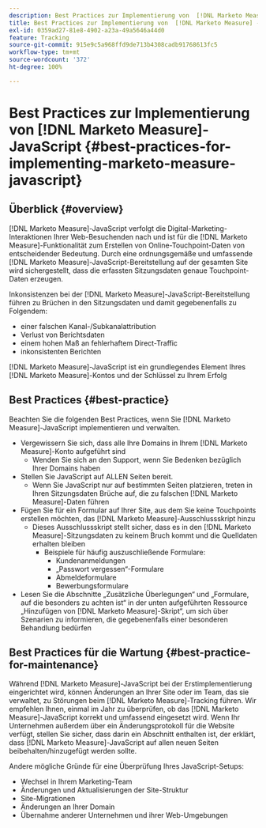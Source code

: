 ```yaml
---
description: Best Practices zur Implementierung von  [!DNL Marketo Measure] -JavaScript – [!DNL Marketo Measure]
title: Best Practices zur Implementierung von  [!DNL Marketo Measure] -JavaScript
exl-id: 0359ad27-81e8-4902-a23a-49a5646a44d0
feature: Tracking
source-git-commit: 915e9c5a968ffd9de713b4308cadb91768613fc5
workflow-type: tm+mt
source-wordcount: '372'
ht-degree: 100%

---
```


# Best Practices zur Implementierung von [!DNL Marketo Measure]-JavaScript {#best-practices-for-implementing-marketo-measure-javascript}

## Überblick {#overview}

[!DNL Marketo Measure]-JavaScript verfolgt die Digital-Marketing-Interaktionen Ihrer Web-Besuchenden nach und ist für die [!DNL Marketo Measure]-Funktionalität zum Erstellen von Online-Touchpoint-Daten von entscheidender Bedeutung. Durch eine ordnungsgemäße und umfassende [!DNL Marketo Measure]-JavaScript-Bereitstellung auf der gesamten Site wird sichergestellt, dass die erfassten Sitzungsdaten genaue Touchpoint-Daten erzeugen.

Inkonsistenzen bei der [!DNL Marketo Measure]-JavaScript-Bereitstellung führen zu Brüchen in den Sitzungsdaten und damit gegebenenfalls zu Folgendem:

* einer falschen Kanal-/Subkanalattribution
* Verlust von Berichtsdaten
* einem hohen Maß an fehlerhaftem Direct-Traffic
* inkonsistenten Berichten

[!DNL Marketo Measure]-JavaScript ist ein grundlegendes Element Ihres [!DNL Marketo Measure]-Kontos und der Schlüssel zu Ihrem Erfolg

## Best Practices {#best-practice}

Beachten Sie die folgenden Best Practices, wenn Sie [!DNL Marketo Measure]-JavaScript implementieren und verwalten.

* Vergewissern Sie sich, dass alle Ihre Domains in Ihrem [!DNL Marketo Measure]-Konto aufgeführt sind
   * Wenden Sie sich an den Support, wenn Sie Bedenken bezüglich Ihrer Domains haben
* Stellen Sie JavaScript auf ALLEN Seiten bereit.
   * Wenn Sie JavaScript nur auf bestimmten Seiten platzieren, treten in Ihren Sitzungsdaten Brüche auf, die zu falschen [!DNL Marketo Measure]-Daten führen
* Fügen Sie für ein Formular auf Ihrer Site, aus dem Sie keine Touchpoints erstellen möchten, das [!DNL Marketo Measure]-Ausschlussskript hinzu
   * Dieses Ausschlussskript stellt sicher, dass es in den [!DNL Marketo Measure]-Sitzungsdaten zu keinem Bruch kommt und die Quelldaten erhalten bleiben
      * Beispiele für häufig auszuschließende Formulare:
         * Kundenanmeldungen
         * „Passwort vergessen“-Formulare
         * Abmeldeformulare
         * Bewerbungsformulare
* Lesen Sie die Abschnitte „Zusätzliche Überlegungen“ und „Formulare, auf die besonders zu achten ist“ in der unten aufgeführten Ressource „Hinzufügen von [!DNL Marketo Measure]-Skript“, um sich über Szenarien zu informieren, die gegebenenfalls einer besonderen Behandlung bedürfen

## Best Practices für die Wartung {#best-practice-for-maintenance}

Während [!DNL Marketo Measure]-JavaScript bei der Erstimplementierung eingerichtet wird, können Änderungen an Ihrer Site oder im Team, das sie verwaltet, zu Störungen beim [!DNL Marketo Measure]-Tracking führen. Wir empfehlen Ihnen, einmal im Jahr zu überprüfen, ob das [!DNL Marketo Measure]-JavaScript korrekt und umfassend eingesetzt wird. Wenn Ihr Unternehmen außerdem über ein Änderungsprotokoll für die Website verfügt, stellen Sie sicher, dass darin ein Abschnitt enthalten ist, der erklärt, dass [!DNL Marketo Measure]-JavaScript auf allen neuen Seiten beibehalten/hinzugefügt werden sollte.

Andere mögliche Gründe für eine Überprüfung Ihres JavaScript-Setups:

* Wechsel in Ihrem Marketing-Team
* Änderungen und Aktualisierungen der Site-Struktur
* Site-Migrationen
* Änderungen an Ihrer Domain
* Übernahme anderer Unternehmen und ihrer Web-Umgebungen
